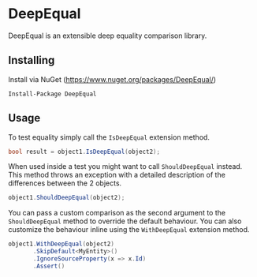 DeepEqual
=

DeepEqual is an extensible deep equality comparison library.

Installing
-

Install via NuGet (https://www.nuget.org/packages/DeepEqual/)

`Install-Package DeepEqual`

Usage
-

To test equality simply call the `IsDeepEqual` extension method.

```c#
bool result = object1.IsDeepEqual(object2);
```

When used inside a test you might want to call  `ShouldDeepEqual` instead. This method throws an exception with a detailed description of the differences between the 2 objects.

```c#
object1.ShouldDeepEqual(object2);
```

You can pass a custom comparison as the second argument to the `ShouldDeepEqual` method to override the default behaviour. You can also customize the behaviour inline using the `WithDeepEqual` extension method.

```c#
object1.WithDeepEqual(object2)
       .SkipDefault<MyEntity>()
       .IgnoreSourceProperty(x => x.Id)
       .Assert()
```


